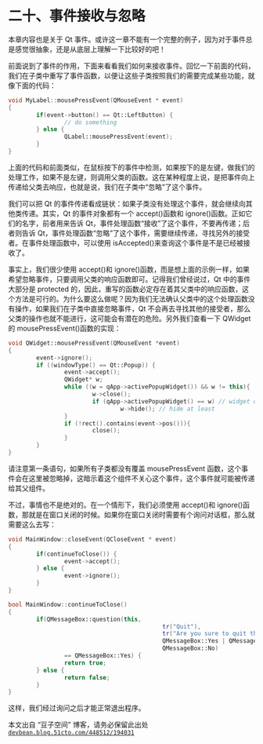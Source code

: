 # 二十、事件接收与忽略

本章内容也是关于 Qt 事件。或许这一章不能有一个完整的例子，因为对于事件总是感觉很抽象，还是从底层上理解一下比较好的吧！

前面说到了事件的作用，下面来看看我们如何来接收事件。回忆一下前面的代码，我们在子类中重写了事件函数，以便让这些子类按照我们的需要完成某些功能，就像下面的代码：

```cpp
void MyLabel::mousePressEvent(QMouseEvent * event)
{
        if(event->button() == Qt::LeftButton) {
                // do something
        } else {
                QLabel::mousePressEvent(event);
        }
}
```

上面的代码和前面类似，在鼠标按下的事件中检测，如果按下的是左键，做我们的处理工作，如果不是左键，则调用父类的函数。这在某种程度上说，是把事件向上传递给父类去响应，也就是说，我们在子类中“忽略”了这个事件。

我们可以把 Qt 的事件传递看成链状：如果子类没有处理这个事件，就会继续向其他类传递。其实，Qt 的事件对象都有一个 accept()函数和 ignore()函数。正如它们的名字，前者用来告诉 Qt，事件处理函数“接收”了这个事件，不要再传递；后者则告诉 Qt，事件处理函数“忽略”了这个事件，需要继续传递，寻找另外的接受者。在事件处理函数中，可以使用 isAccepted()来查询这个事件是不是已经被接收了。

事实上，我们很少使用 accept()和 ignore()函数，而是想上面的示例一样，如果希望忽略事件，只要调用父类的响应函数即可。记得我们曾经说过，Qt 中的事件大部分是 protected 的，因此，重写的函数必定存在着其父类中的响应函数，这个方法是可行的。为什么要这么做呢？因为我们无法确认父类中的这个处理函数没有操作，如果我们在子类中直接忽略事件，Qt 不会再去寻找其他的接受者，那么父类的操作也就不能进行，这可能会有潜在的危险。另外我们查看一下 QWidget 的 mousePressEvent()函数的实现：

```cpp
void QWidget::mousePressEvent(QMouseEvent *event)
{
        event->ignore();
        if ((windowType() == Qt::Popup)) {
                event->accept();
                QWidget* w;
                while ((w = qApp->activePopupWidget()) && w != this){
                        w->close();
                        if (qApp->activePopupWidget() == w) // widget does not want to dissappear
                                w->hide(); // hide at least
                }
                if (!rect().contains(event->pos())){
                        close();
                }
        }
}
```

请注意第一条语句，如果所有子类都没有覆盖 mousePressEvent 函数，这个事件会在这里被忽略掉，这暗示着这个组件不关心这个事件，这个事件就可能被传递给其父组件。

不过，事情也不是绝对的。在一个情形下，我们必须使用 accept()和 ignore()函数，那就是在窗口关闭的时候。如果你在窗口关闭时需要有个询问对话框，那么就需要这么去写：

```cpp
void MainWindow::closeEvent(QCloseEvent * event)
{
        if(continueToClose()) {
                event->accept();
        } else {
                event->ignore();
        }
}

bool MainWindow::continueToClose()
{
        if(QMessageBox::question(this,
                                            tr("Quit"),
                                            tr("Are you sure to quit this application?"),
                                            QMessageBox::Yes | QMessageBox::No,
                                            QMessageBox::No)
                == QMessageBox::Yes) {
                return true;
        } else {
                return false;
        }
}
```

这样，我们经过询问之后才能正常退出程序。

本文出自 “豆子空间” 博客，请务必保留此出处 [`devbean.blog.51cto.com/448512/194031`](http://devbean.blog.51cto.com/448512/194031)
